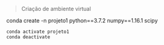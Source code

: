 > Criação de ambiente virtual 

conda create -n projeto1 python==3.7.2 numpy==1.16.1 scipy

```
conda activate projeto1
conda deactivate
```
